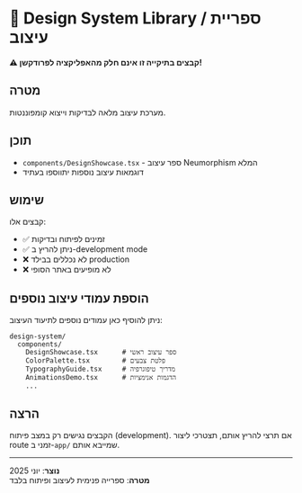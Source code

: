 # 🎨 Design System Library / ספריית עיצוב

**⚠️ קבצים בתיקייה זו אינם חלק מהאפליקציה לפרודקשן!**

## מטרה

מערכת עיצוב מלאה לבדיקות וייצוא קומפוננטות.

## תוכן

- `components/DesignShowcase.tsx` - ספר עיצוב Neumorphism המלא
- דוגמאות עיצוב נוספות יתווספו בעתיד

## שימוש

קבצים אלו:

- ✅ זמינים לפיתוח ובדיקות
- ✅ ניתן להריץ ב-development mode
- ❌ לא נכללים בבילד production
- ❌ לא מופיעים באתר הסופי

## הוספת עמודי עיצוב נוספים

ניתן להוסיף כאן עמודים נוספים לתיעוד העיצוב:

```text
design-system/
  components/
    DesignShowcase.tsx      # ספר עיצוב ראשי
    ColorPalette.tsx        # פלטת צבעים
    TypographyGuide.tsx     # מדריך טיפוגרפיה
    AnimationsDemo.tsx      # הדגמות אנימציות
    ...
```

## הרצה

הקבצים נגישים רק במצב פיתוח (development). אם תרצי להריץ אותם, תצטרכי ליצור route זמני ב-`app/` שמייבא אותם.

---

**נוצר**: יוני 2025  
**מטרה**: ספרייה פנימית לעיצוב ופיתוח בלבד
